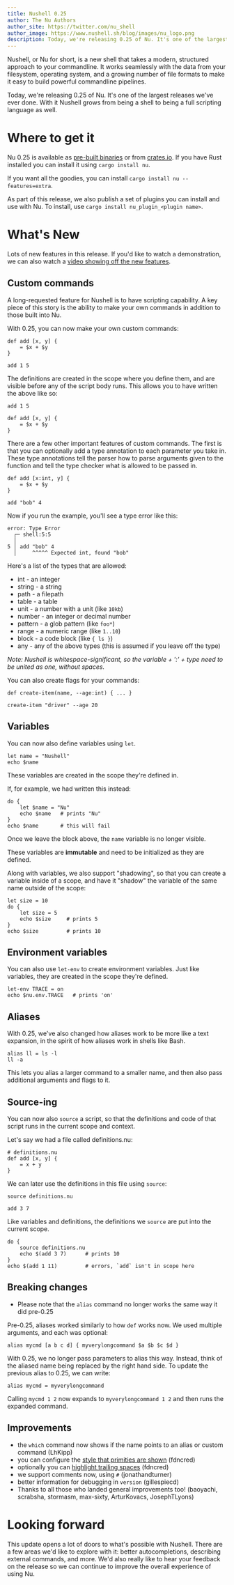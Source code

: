 ```yaml
---
title: Nushell 0.25
author: The Nu Authors
author_site: https://twitter.com/nu_shell
author_image: https://www.nushell.sh/blog/images/nu_logo.png
description: Today, we're releasing 0.25 of Nu. It's one of the largest releases we've ever done.
---
```


Nushell, or Nu for short, is a new shell that takes a modern, structured approach to your commandline. It works seamlessly with the data from your filesystem, operating system, and a growing number of file formats to make it easy to build powerful commandline pipelines.

Today, we're releasing 0.25 of Nu. It's one of the largest releases we've ever done. With it Nushell grows from being a shell to being a full scripting language as well.

<!-- more -->

# Where to get it

Nu 0.25 is available as [pre-built binaries](https://github.com/nushell/nushell/releases/tag/0.25.1) or from [crates.io](https://crates.io/crates/nu). If you have Rust installed you can install it using `cargo install nu`.

If you want all the goodies, you can install `cargo install nu --features=extra`.

As part of this release, we also publish a set of plugins you can install and use with Nu. To install, use `cargo install nu_plugin_<plugin name>`.

# What's New

Lots of new features in this release. If you'd like to watch a demonstration, we can also watch a [video showing off the new features](https://www.youtube.com/watch?v=PO6EW7_a1tE).

## Custom commands

A long-requested feature for Nushell is to have scripting capability. A key piece of this story is the ability to make your own commands in addition to those built into Nu.

With 0.25, you can now make your own custom commands:

```
def add [x, y] {
    = $x + $y
}

add 1 5
```

The definitions are created in the scope where you define them, and are visible before any of the script body runs. This allows you to have written the above like so:

```
add 1 5

def add [x, y] {
    = $x + $y
}
```

There are a few other important features of custom commands. The first is that you can optionally add a type annotation to each parameter you take in. These type annotations tell the parser how to parse arguments given to the function and tell the type checker what is allowed to be passed in.

```
def add [x:int, y] {
    = $x + $y
}

add "bob" 4
```

Now if you run the example, you'll see a type error like this:

```
error: Type Error
  ┌─ shell:5:5
  │
5 │ add "bob" 4
  │     ^^^^^ Expected int, found "bob"
```

Here's a list of the types that are allowed:

- int - an integer
- string - a string
- path - a filepath
- table - a table
- unit - a number with a unit (like `10kb`)
- number - an integer or decimal number
- pattern - a glob pattern (like `foo*`)
- range - a numeric range (like `1..10`)
- block - a code block (like `{ ls }`)
- any - any of the above types (this is assumed if you leave off the type)

_Note: Nushell is whitespace-significant, so the variable + ':' + type need to be united as one, without spaces._

You can also create flags for your commands:

```
def create-item(name, --age:int) { ... }

create-item "driver" --age 20
```

## Variables

You can now also define variables using `let`.

```
let name = "Nushell"
echo $name
```

These variables are created in the scope they're defined in.

If, for example, we had written this instead:

```
do {
    let $name = "Nu"
    echo $name   # prints "Nu"
}
echo $name       # this will fail
```

Once we leave the block above, the `name` variable is no longer visible.

These variables are **immutable** and need to be initialized as they are defined.

Along with variables, we also support "shadowing", so that you can create a variable inside of a scope, and have it "shadow" the variable of the same name outside of the scope:

```
let size = 10
do {
    let size = 5
    echo $size     # prints 5
}
echo $size         # prints 10
```

## Environment variables

You can also use `let-env` to create environment variables. Just like variables, they are created in the scope they're defined.

```
let-env TRACE = on
echo $nu.env.TRACE   # prints 'on'
```

## Aliases

With 0.25, we've also changed how aliases work to be more like a text expansion, in the spirit of how aliases work in shells like Bash.

```
alias ll = ls -l
ll -a
```

This lets you alias a larger command to a smaller name, and then also pass additional arguments and flags to it.

## Source-ing

You can now also `source` a script, so that the definitions and code of that script runs in the current scope and context.

Let's say we had a file called definitions.nu:

```
# definitions.nu
def add [x, y] {
    = x + y
}
```

We can later use the definitions in this file using `source`:

```
source definitions.nu

add 3 7
```

Like variables and definitions, the definitions we `source` are put into the current scope.

```
do {
    source definitions.nu
    echo $(add 3 7)      # prints 10
}
echo $(add 1 11)         # errors, `add` isn't in scope here
```

## Breaking changes

- Please note that the `alias` command no longer works the same way it did pre-0.25

Pre-0.25, aliases worked similarly to how `def` works now. We used multiple arguments, and each was optional:

```
alias mycmd [a b c d] { myverylongcommand $a $b $c $d }
```

With 0.25, we no longer pass parameters to alias this way. Instead, think of the aliased name being replaced by the right hand side. To update the previous alias to 0.25, we can write:

```
alias mycmd = myverylongcommand
```

Calling `mycmd 1 2` now expands to `myverylongcommand 1 2` and then runs the expanded command.

## Improvements

- the `which` command now shows if the name points to an alias or custom command (LhKipp)
- you can configure the [style that primities are shown](https://github.com/nushell/nushell/pull/2829) (fdncred)
- optionally you can [highlight trailing spaces](https://github.com/nushell/nushell/pull/2794) (fdncred)
- we support comments now, using `#` (jonathandturner)
- better information for debugging in `version` (gillespiecd)
- Thanks to all those who landed general improvements too! (baoyachi, scrabsha, stormasm, max-sixty, ArturKovacs, JosephTLyons)

# Looking forward

This update opens a lot of doors to what's possible with Nushell. There are a few areas we'd like to explore with it: better autocompletions, describing external commands, and more. We'd also really like to hear your feedback on the release so we can continue to improve the overall experience of using Nu.

